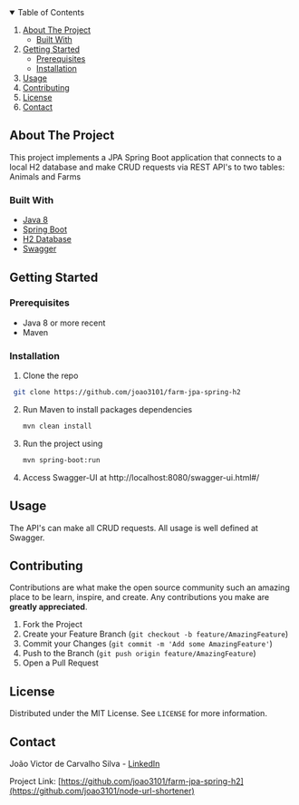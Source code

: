 <!-- TABLE OF CONTENTS -->
<details open="open">
  <summary>Table of Contents</summary>
  <ol>
    <li>
      <a href="#about-the-project">About The Project</a>
      <ul>
        <li><a href="#built-with">Built With</a></li>
      </ul>
    </li>
    <li>
      <a href="#getting-started">Getting Started</a>
      <ul>
        <li><a href="#prerequisites">Prerequisites</a></li>
        <li><a href="#installation">Installation</a></li>
      </ul>
    </li>
    <li><a href="#usage">Usage</a></li>
    <li><a href="#contributing">Contributing</a></li>
    <li><a href="#license">License</a></li>
    <li><a href="#contact">Contact</a></li>
  </ol>
</details>



<!-- ABOUT THE PROJECT -->
## About The Project

This project implements a JPA Spring Boot application that connects to a local H2 database and make CRUD requests via REST API's to two tables: Animals and Farms


### Built With

* [Java 8](https://www.java.com/pt-BR/download/help/java8_pt-br.html)
* [Spring Boot](https://spring.io/projects/spring-boot)
* [H2 Database](https://www.h2database.com/html/main.html)
* [Swagger](https://swagger.io/tools/swagger-ui/)



<!-- GETTING STARTED -->
## Getting Started

### Prerequisites

* Java 8 or more recent
* Maven

### Installation

1. Clone the repo
  ```sh
   git clone https://github.com/joao3101/farm-jpa-spring-h2
   ```
2. Run Maven to install packages dependencies
   ```sh
   mvn clean install
   ```
2. Run the project using
   ```sh
   mvn spring-boot:run
   ```
3. Access Swagger-UI at http://localhost:8080/swagger-ui.html#/ 

<!-- USAGE EXAMPLES -->
## Usage

The API's can make all CRUD requests. All usage is well defined at Swagger.


<!-- CONTRIBUTING -->
## Contributing

Contributions are what make the open source community such an amazing place to be learn, inspire, and create. Any contributions you make are **greatly appreciated**.

1. Fork the Project
2. Create your Feature Branch (`git checkout -b feature/AmazingFeature`)
3. Commit your Changes (`git commit -m 'Add some AmazingFeature'`)
4. Push to the Branch (`git push origin feature/AmazingFeature`)
5. Open a Pull Request



<!-- LICENSE -->
## License

Distributed under the MIT License. See `LICENSE` for more information.



<!-- CONTACT -->
## Contact

João Victor de Carvalho Silva - [LinkedIn](https://www.linkedin.com/in/joao-victor-de-carvalho-silva/)

Project Link: [https://github.com/joao3101/farm-jpa-spring-h2](https://github.com/joao3101/node-url-shortener)
